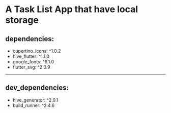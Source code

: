 # A Task List App that have local storage 
## dependencies:
- cupertino_icons: ^1.0.2
- hive_flutter: ^1.1.0
- google_fonts: ^6.1.0
- flutter_svg: ^2.0.9
---
## dev_dependencies:
- hive_generator: ^2.0.1
- build_runner: ^2.4.6
